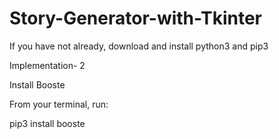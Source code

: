 # Story-Generator-with-Tkinter

If you have not already, download and install python3 and pip3

Implementation- 2

Install Booste

From your terminal, run:

pip3 install booste
